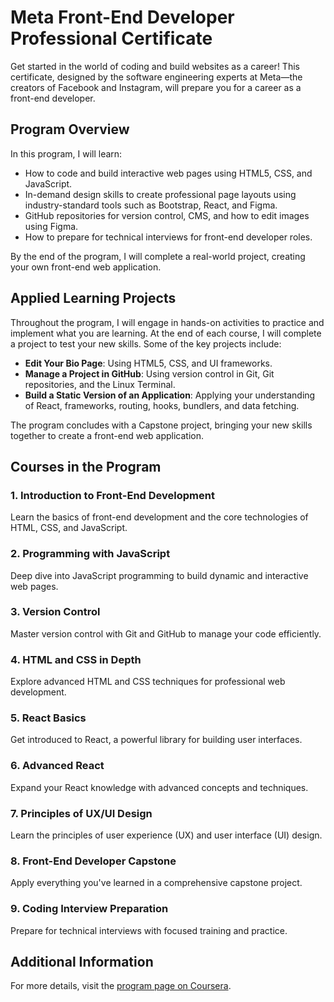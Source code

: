 # Meta Front-End Developer Professional Certificate

Get started in the world of coding and build websites as a career! This certificate, designed by the software engineering experts at Meta—the creators of Facebook and Instagram, will prepare you for a career as a front-end developer.

## Program Overview

In this program, I will learn:

- How to code and build interactive web pages using HTML5, CSS, and JavaScript.
- In-demand design skills to create professional page layouts using industry-standard tools such as Bootstrap, React, and Figma.
- GitHub repositories for version control, CMS, and how to edit images using Figma.
- How to prepare for technical interviews for front-end developer roles.

By the end of the program, I will complete a real-world project, creating your own front-end web application.

## Applied Learning Projects

Throughout the program, I will engage in hands-on activities to practice and implement what you are learning. At the end of each course, I will complete a project to test your new skills. Some of the key projects include:

- **Edit Your Bio Page**: Using HTML5, CSS, and UI frameworks.
- **Manage a Project in GitHub**: Using version control in Git, Git repositories, and the Linux Terminal.
- **Build a Static Version of an Application**: Applying your understanding of React, frameworks, routing, hooks, bundlers, and data fetching.

The program concludes with a Capstone project, bringing your new skills together to create a front-end web application.

## Courses in the Program

### 1. Introduction to Front-End Development

Learn the basics of front-end development and the core technologies of HTML, CSS, and JavaScript.

### 2. Programming with JavaScript

Deep dive into JavaScript programming to build dynamic and interactive web pages.

### 3. Version Control

Master version control with Git and GitHub to manage your code efficiently.

### 4. HTML and CSS in Depth

Explore advanced HTML and CSS techniques for professional web development.

### 5. React Basics

Get introduced to React, a powerful library for building user interfaces.

### 6. Advanced React

Expand your React knowledge with advanced concepts and techniques.

### 7. Principles of UX/UI Design

Learn the principles of user experience (UX) and user interface (UI) design.

### 8. Front-End Developer Capstone

Apply everything you've learned in a comprehensive capstone project.

### 9. Coding Interview Preparation

Prepare for technical interviews with focused training and practice.

## Additional Information

For more details, visit the [program page on Coursera](https://www.coursera.org/professional-certificates/meta-front-end-developer).
